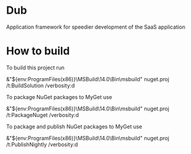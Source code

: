 Dub
===

Application framework for speedier development of the SaaS application


How to build
===
To build this project run 

   &"${env:ProgramFiles(x86)}\MSBuild\14.0\Bin\msbuild" nuget.proj /t:BuildSolution /verbosity:d

To package NuGet packages to MyGet use

   &"${env:ProgramFiles(x86)}\MSBuild\14.0\Bin\msbuild" nuget.proj /t:PackageNuget /verbosity:d

To package and publish NuGet packages to MyGet use

   &"${env:ProgramFiles(x86)}\MSBuild\14.0\Bin\msbuild" nuget.proj /t:PublishNightly /verbosity:d